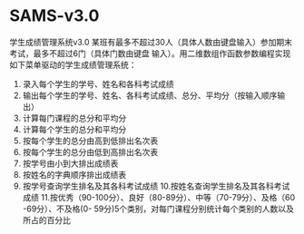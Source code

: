 # SAMS-v3.0
学生成绩管理系统v3.0
某班有最多不超过30人（具体人数由键盘输入）参加期末考试，最多不超过6门（具体门数由键盘
输入）。用二维数组作函数参数编程实现如下菜单驱动的学生成绩管理系统：
1. 录入每个学生的学号、姓名和各科考试成绩
2. 输出每个学生的学号、姓名、各科考试成绩、总分、平均分（按输入顺序输出）
3. 计算每门课程的总分和平均分
4. 计算每个学生的总分和平均分
5. 按每个学生的总分由高到低排出名次表
6. 按每个学生的总分由低到高排出名次表
7. 按学号由小到大排出成绩表
8. 按姓名的字典顺序排出成绩表
9. 按学号查询学生排名及其各科考试成绩
10.按姓名查询学生排名及其各科考试成绩
11.按优秀（90-100分）、良好（80-89分）、中等（70-79分）、及格（60 -69分）、不及格(0-
59分)5个类别，对每门课程分别统计每个类别的人数以及所占的百分比
